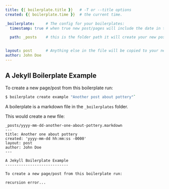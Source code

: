 ```yaml
---
title: {{ boilerplate.title }}   # -T or --title options
created: {{ boilerplate.time }}  # the current time.

_boilerplate:     # The config for your boilerplates:
  timestamp: true # when true new post/pages will include the date in the filename.

  path: _posts    # this is the folder path it will create your new post/page under. 


layout: post      # Anything else in the file will be copied to your new post/page.
author: John Doe
---
```



A Jekyll Boilerplate Example
----------------------------


To create a new page/post from this boilerplate run:
```bash
$ boilerplate create example "Another post about pottery"`
```

A boilerplate is a markdown file in the `_boilerplates` folder.


This would create a new file:

```text 
_posts/yyyy-mm-dd-another-one-about-pottery.markdown
---
title: Another one about pottery
created: 'yyyy-mm-dd hh:mm:ss -0000'
layout: post
author: John Doe
---

A Jekyll Boilerplate Example
----------------------------

To create a new page/post from this boilerplate run:

recursion error...

```
